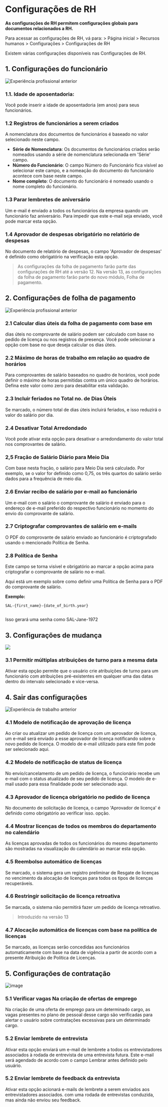 # Configurações de RH



**As configurações de RH permitem configurações globais para documentos relacionados a RH.**

Para acessar as configurações de RH, vá para: > Página inicial > Recursos humanos > Configurações > Configurações de RH

Existem várias configurações disponíveis nas Configurações de RH.

## 1. Configurações do funcionário

![Experiência profissional anterior](/files/hr-settings1.png)![]()

### 1.1. Idade de aposentadoria:

Você pode inserir a idade de aposentadoria (em anos) para seus funcionários.

### 1.2 Registros de funcionários a serem criados

A nomenclatura dos documentos de funcionários é baseado no valor selecionado neste campo.

* **Série de Nomenclatura**: Os documentos de funcionários criados serão nomeados usando a série de nomenclatura selecionada em 'Série' campo.
* **Número do Funcionário**: O campo Número do Funcionário fica visível ao selecionar este campo, e a nomeação do documento do funcionário acontece com base neste campo.
* **Nome completo**: O documento do funcionário é nomeado usando o nome completo do funcionário.

### 1.3 Parar lembretes de aniversário

Um e-mail é enviado a todos os funcionários da empresa quando um funcionário faz aniversário. Para impedir que este e-mail seja enviado, você pode marcar esta opção.

### 1.4 Aprovador de despesas obrigatório no relatório de despesas

No documento de relatório de despesas, o campo 'Aprovador de despesas' é definido como obrigatório na verificação esta opção.

> As configurações da folha de pagamento farão parte das configurações de RH até a versão 12. Na versão 13, as configurações da folha de pagamento farão parte do novo módulo, Folha de pagamento.

## 2. Configurações de folha de pagamento

![Experiência profissional anterior](/files/hr-settings2.png)![]()  


### 2.1 Calcular dias úteis da folha de pagamento com base em

dias úteis no comprovante de salário podem ser calculado com base no pedido de licença ou nos registros de presença. Você pode selecionar a opção com base no que deseja calcular os dias úteis.

### 2.2 Máximo de horas de trabalho em relação ao quadro de horários

Para comprovantes de salário baseados no quadro de horários, você pode definir o máximo de horas permitidas contra um único quadro de horários. Defina este valor como zero para desabilitar esta validação.

### 2.3 Incluir feriados no Total no. de Dias Úteis

Se marcado, o número total de dias úteis incluirá feriados, e isso reduzirá o valor do salário por dia.

### 2.4 Desativar Total Arredondado

Você pode ativar esta opção para desativar o arredondamento do valor total nos comprovantes de salário.

### 2,5 Fração de Salário Diário para Meio Dia

Com base nesta fração, o salário para Meio Dia será calculado. Por exemplo, se o valor for definido como 0,75, os três quartos do salário serão dados para a frequência de meio dia.

### 2.6 Enviar recibo de salário por e-mail ao funcionário

Um e-mail com o salário o comprovante de salário é enviado para o endereço de e-mail preferido do respectivo funcionário no momento do envio do comprovante de salário.

### 2.7 Criptografar comprovantes de salário em e-mails

O PDF do comprovante de salário enviado ao funcionário é criptografado usando o mencionado Política de Senha.

### 2.8 Política de Senha

Este campo se torna visível e obrigatório ao marcar a opção acima para criptografar o comprovante de salário no e-mail.

Aqui está um exemplo sobre como definir uma Política de Senha para o PDF do comprovante de salário.

**Exemplo:**


```
SAL-{first_name}-{date_of_birth.year}
  

```
Isso gerará uma senha como SAL-Jane-1972

## **3. Configurações de mudança**

**![](https://lh7-us.googleusercontent.com/A9IyXp8Eyjcnl4aVb164XrJ-bE-senEbgybURCe9zXcvMAKbzj-wXdCNPNgBc8xyWvpCBDQrXnHfMv5827Q6nFb2tEj-zwLnYtsuSpuaTbyKdqFOhenGoOsqQRydhWMbIalDoshnR1Lh)![]()**  


###  **3.1 Permitir múltiplas atribuições de turno para a mesma data**

Ativar esta opção permite que o usuário crie atribuições de turno para um funcionário com atribuições pré-existentes em qualquer uma das datas dentro do intervalo selecionado e vice-versa. 

## 4. Sair das configurações

![Experiência de trabalho anterior](/files/hr-settings3.png)![]()  


### 4.1 Modelo de notificação de aprovação de licença

Ao criar ou atualizar um pedido de licença com um aprovador de licença, um e-mail será enviado a esse aprovador de licença notificando sobre o novo pedido de licença. O modelo de e-mail utilizado para este fim pode ser selecionado aqui.

### 4.2 Modelo de notificação de status de licença

No envio/cancelamento de um pedido de licença, o funcionário recebe um e-mail com o status atualizado de seu pedido de licença. O modelo de e-mail usado para essa finalidade pode ser selecionado aqui.

### 4.3 Aprovador de licença obrigatório no pedido de licença

No documento de solicitação de licença, o campo 'Aprovador de licença' é definido como obrigatório ao verificar isso. opção.

### 4.4 Mostrar licenças de todos os membros do departamento no calendário

As licenças aprovadas de todos os funcionários do mesmo departamento são mostradas na visualização do calendário ao marcar esta opção.

 ### 4.5 Reembolso automático de licenças

Se marcado, o sistema gera um registro preliminar de Resgate de licenças no vencimento da alocação de licenças para todos os tipos de licenças recuperáveis.

### 4.6 Restringir solicitação de licença retroativa

Se marcada, o sistema não permitirá fazer um pedido de licença retroativo.

> Introduzido na versão 13

### 4.7 Alocação automática de licenças com base na política de licenças

Se marcado, as licenças serão concedidas aos funcionários automaticamente com base na data de vigência a partir de acordo com a presente Atribuição de Política de Licenças.

## 5. Configurações de contratação

![image](https://user-images.githubusercontent.com/24353136/135511758-4300b29e-78c2-4492-a6a7-d75d0632fd5a.png)![]()  


### 5.1 Verificar vagas Na criação de ofertas de emprego

Na criação de uma oferta de emprego para um determinado cargo, as vagas presentes no plano de pessoal desse cargo são verificadas para alertar o usuário sobre contratações excessivas para um determinado cargo.

 ### 5.2 Enviar lembrete de entrevista

Ativar esta opção enviará um e-mail de lembrete a todos os entrevistadores associados à rodada de entrevista de uma entrevista futura. Este e-mail será agendado de acordo com o campo Lembrar antes definido pelo usuário.

### 5.2 Enviar lembrete de feedback da entrevista

Ativar esta opção acionará e-mails de lembrete a serem enviados aos entrevistadores associados. com uma rodada de entrevistas conduzida, mas ainda não enviou seu feedback.



